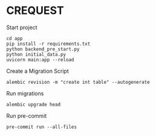 # CREQUEST
Start project
```
cd app
pip install -r requirements.txt
python backend_pre_start.py
python initial_data.py
uvicorn main:app --reload
```
Create a Migration Script
```
alembic revision -m "create int table" --autogenerate
```
Run migrations
```
alembic upgrade head
```
Run pre-commit
```
pre-commit run --all-files
```
